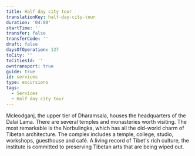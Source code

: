 ```yaml
---
title: Half day city tour
translationKey: half-day-city-tour
duration: '04:00'
startTime: ''
transfer: false
transferCode: ''
draft: false
daysOfOperation: 127
toCity: ''
toCitiesId: ''
owntransport: true
guide: true
id: services
type: excursions
tags:
  - Services
  - Half day city tour
---
```

Mcleodganj, the upper tier of Dharamsala, houses the headquarters of the Dalai Lama. There are several temples and monasteries worth visiting. The most remarkable is the Norbulingka, which has all the old-world charm of Tibetan architecture. The complex includes a temple, college, studio, workshops, guesthouse and café. A living record of Tibet's rich culture, the institute is committed to preserving Tibetan arts that are being wiped out.